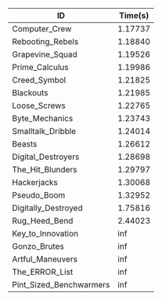 |ID|Time(s)|
|-|-|
|Computer_Crew|1.17737|
|Rebooting_Rebels|1.18840|
|Grapevine_Squad|1.19526|
|Prime_Calculus|1.19986|
|Creed_Symbol|1.21825|
|Blackouts|1.21985|
|Loose_Screws|1.22765|
|Byte_Mechanics|1.23743|
|Smalltalk_Dribble|1.24014|
|Beasts|1.26612|
|Digital_Destroyers|1.28698|
|The_Hit_Blunders|1.29797|
|Hackerjacks|1.30068|
|Pseudo_Boom|1.32952|
|Digitally_Destroyed|1.75816|
|Rug_Heed_Bend|2.44023|
|Key_to_Innovation|inf|
|Gonzo_Brutes|inf|
|Artful_Maneuvers|inf|
|The_ERROR_List|inf|
|Pint_Sized_Benchwarmers|inf|
